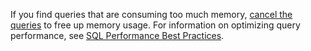 If you find queries that are consuming too much memory, [cancel the queries](manage-long-running-queries.html#cancel-long-running-queries) to free up memory usage. For information on optimizing query performance, see [SQL Performance Best Practices](performance-best-practices-overview.html).
